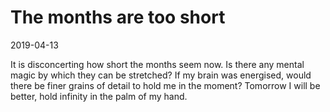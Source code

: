 # The months are too short

<time>2019-04-13</time>

It is disconcerting how short the months seem now. Is there any mental magic by which they can be stretched? If my brain was energised, would there be finer grains of detail to hold me in the moment? Tomorrow I will be better, hold infinity in the palm of my hand.
